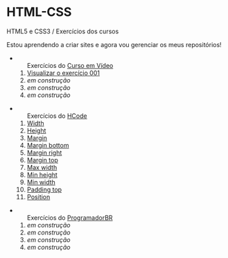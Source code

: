# HTML-CSS
 HTML5 e CSS3 / Exercícios dos cursos

Estou aprendendo a criar sites e agora vou gerenciar os meus repositórios!

<ul>
  <li>
    <ol type="1">Exercícios do <a href="https://www.youtube.com/watch?v=jgQjeqGRdgA">Curso em Vídeo</a>
      <li><a href="https://llucasbrasil.github.io/HTML-CSS/CursoemVideo/Ex001/index.html">Visualizar o exercício 001</a></li>
      <li> <em>em construção</em> </li>
      <li> <em>em construção</em> </li>
      <li> <em>em construção</em> </li>
    </ol>
  </li>
</ul>
<ul>
  <li>
    <ol type="1">Exercícios do <a href="https://www.youtube.com/watch?v=t8TMQPS_7sc&list=PL-u8JWLN6xasK6rdmAu4YYofbKVashSVT">HCode</a>
      <li><a href="https://llucasbrasil.github.io/HTML-CSS/HCode/CSS/width,%20css.html">Width</a></li>
      <li><a href="https://llucasbrasil.github.io/HTML-CSS/HCode/CSS/height,%20css.html">Height</a></li>
      <li><a href="https://llucasbrasil.github.io/HTML-CSS/HCode/CSS/margin,%20css.html">Margin</a></li>
      <li><a href="https://llucasbrasil.github.io/HTML-CSS/HCode/CSS/margin-bottom.html">Margin bottom</li>
      <li><a href="https://llucasbrasil.github.io/HTML-CSS/HCode/CSS/margin-right.html">Margin right</a></li>
      <li><a href="https://llucasbrasil.github.io/HTML-CSS/HCode/CSS/margin-top.html">Margin top</a></li>
      <li><a href="https://llucasbrasil.github.io/HTML-CSS/HCode/CSS/max-width.html">Max width</a></li>
      <li><a href="https://llucasbrasil.github.io/HTML-CSS/HCode/CSS/min-height.html">Min height</a></li>
      <li><a href="https://llucasbrasil.github.io/HTML-CSS/HCode/CSS/min-width.html">Min width</a></li>
      <li><a href="https://llucasbrasil.github.io/HTML-CSS/HCode/CSS/padding-top.html">Padding top</a></li>
      <li><a href="https://llucasbrasil.github.io/HTML-CSS/HCode/CSS/treinando%20position.html">Position</a></li>
    </ol>
  </li>
</ul>
<ul>
  <li>
    <ol type="1">Exercícios do <a href="https://programadorbr.com/">ProgramadorBR</a>
      <li> <em>em construção</em> </li>
      <li> <em>em construção</em> </li>
      <li> <em>em construção</em> </li>
      <li> <em>em construção</em> </li>
    </ol>
  </li>
</ul>
